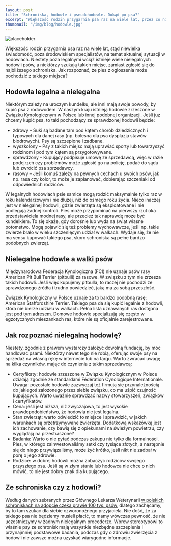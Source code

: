 ```yaml
---
layout: post
title: "Schroniska, hodowle i pseudohodowle. Dokąd po psa?"
excerpt: "Większość rodzin przygarnia psa raz na wiele lat, przez co niewiele osób dysponuje aktualną wiedzą na temat sytuacji w hodowlach. Niestety poza legalnymi hodowalmi wciąż istnieje wiele nielegalnych, a niektórzy szukają takich miejsc, zamiast zgłosić się do najbliższego schroniska. Jak rozpoznać, że pies z ogłoszenia może pochodzić z takiego miejsca?"
thumbnail: "/img/blog/hodowle.jpg"
---
```


![placeholder](https://stopwalkompsow.pl/img/blog/hodowle.jpg)

Większość rodzin przygarnia psa raz na wiele lat, stąd niewielka świadomość, poza środowiskiem specjalistów, na temat aktualnej sytuacji w hodowlach. Niestety poza legalnymi wciąż istnieje wiele nielegalnych hodowli psów, a niektórzy szukają takich miejsc, zamiast zgłosić się do najbliższego schroniska. Jak rozpoznać, że pies z ogłoszenia może pochodzić z takiego miejsca?

## Hodowla legalna a nielegalna

Niektórym zależy na uroczym kundelku, ale inni mają swoje powody, by kupić psa z rodowodem. W naszym kraju istnieją hodowle zrzeszone w Związku Kynologicznym w Polsce lub innej podobnej organizacji. Jeśli już chcemy kupić psa, to taki pochodzący ze sprawdzonej hodowli będzie:
- zdrowy – Suki są badane tam pod kątem chorób dziedzicznych i typowych dla danej rasy (np. bolesna dla psa dysplazja stawów biodrowych). Psy są szczepione i zadbane.
- wyszkolony – Psy z takich miejsc mają uprawiać sporty lub towarzyszyć rodzinom i pod tym kątem są przygotowywane.
- sprawdzony – Kupujący podpisuje umowę ze sprzedawcą, więc w razie podejrzeń czy problemów może zgłosić go na policję, podać do sądu lub zwrócić psa sprzedawcy.
- rasowy – Jeśli komuś zależy na pewnych cechach u swoich psów, jak np. rasa czy kolor, to może je zaplanować, dobierając szczeniaki od odpowiednich rodziców.

W legalnych hodowlach psie samice mogą rodzić maksymalnie tylko raz w roku kalendarzowym i nie dłużej, niż do ósmego roku życia. Nieco inaczej jest w nielegalnej hodowli, gdzie zwierzęta są eksploatowane i nie podlegają żadnej kontroli. Pies może przypominać na pierwszy rzut oka przedstawiciela modnej rasy, ale przecież tak naprawdę może być kundelkiem. To się okaże, gdy dorośnie lub wyda na świat własne potomstwo. Mogą pojawić się też problemy wychowawcze, jeśli np. takie zwierze brało w wieku szczenięcym udział w walkach. Wydaje się, że nie ma sensu kupować takiego psa, skoro schroniska są pełne bardzo podobnych zwierząt.

## Nielegalne hodowle a walki psów

Międzynarodowa Federacja Kynologiczna (FCI) nie uznaje psów rasy American Pit Bull Terrier (pitbulli) za rasowe. W związku z tym nie zrzesza takich hodowli. Jeśli więc kupujemy pitbulla, to raczej nie pochodzi ze sprawdzonego źródła i trudno powiedzieć, jaką ma za sobą przeszłość.

Związek Kynologiczny w Polsce uznaje za to bardzo podobną rasę: American Staffordshire Terrier. Takiego psa da się kupić legalnie z hodowli, która nie bierze udziału w walkach. Pełna lista uznawanych ras dostępna jest pod [tym adresem](https://www.zkwp.pl/wzorce.php). Domowe hodowle specjalizują się często w egzotycznych mieszankach ras, które nie są oficjalnie zarejestrowane.

## Jak rozpoznać nielegalną hodowlę?

Niestety, zgodnie z prawem wystarczy założyć dowolną fundację, by móc handlować psami. Niektórzy nawet tego nie robią, oferując swoje psy na sprzedaż na własną rękę w internecie lub na targu. Warto zwracać uwagę na kilka czynników, mając do czynienia z takim sprzedawcą:
- Certyfikaty: hodowle zrzeszone w Związku Kynologicznym w Polsce działają zgodnie ze standardami Fédération Cynologique Internationale. Uwaga: pozostałe hodowle zazwyczaj też firmują się przynależnością do jakiegoś założonego przez siebie związku, co ma uśpić czujność kupujących. Warto uważnie sprawdzać nazwy stowarzyszeń, związków i certyfikatów.
- Cena: jeśli jest niższa, niż zwyczajowa, to jest wysokie prawdopodobieństwo, że hodowla nie jest legalna.
- Stan zwierząt: warto odwiedzić to miejsce i sprawdzić, w jakich warunkach są przetrzymywane zwierzęta. Dodatkową wskazówką jest ich zachowanie, czy bawią  się z opiekunami na świeżym powietrzu, czy wyglądają na przestraszone?
- Badania: Warto o nie pytać podczas zakupu nie tylko dla formalności. Pies, w którego zainwestowaliśmy setki czy tysiące złotych, a następnie się do niego przywiązaliśmy, może żyć krótko, jeśli nikt nie zadbał w porę o jego zdrowie.
- Rodzice: w dobrej hodowli można zobaczyć rodziców swojego przyszłego psa. Jeśli są w złym stanie lub hodowca nie chce o nich mówić, to nie jest dobry znak dla kupującego.

## Ze schroniska czy z hodowli?

Według danych zebranych przez Głównego Lekarza Weterynarii [w polskich schroniskach na adopcję czeka prawie 100 tys. psów](https://www.wetgiw.gov.pl/download/Raport-roczny-GLW-2020,4473.pdf), dlatego zachęcamy, by to tam szukać dla siebie czworonożnego przyjaciela. Nie dość, że za takiego psa nie będziemy musieli płacić, to mamy wówczas pewność, że nie uczestniczymy w żadnym nielegalnym procederze. Wbrew stereotypowi to właśnie psy ze schronisk mają wszystkie niezbędne szczepienia i przynajmniej podstawowe badania, podczas gdy o zdrowiu zwierzęcia z hodowli nie zawsze można uzyskać wiarygodne informacje.
